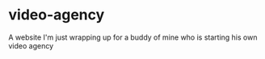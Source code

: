 # video-agency
A website I'm just wrapping up for a buddy of mine who is starting his own video agency

